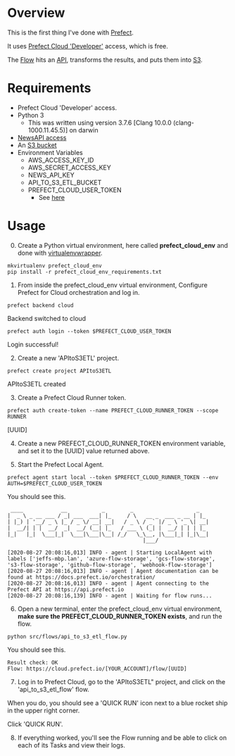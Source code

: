 # Overview

This is the first thing I've done with [Prefect](https://www.prefect.io/).

It uses [Prefect Cloud 'Developer'](https://docs.prefect.io/orchestration/) access, which is free.

The [Flow](./src/flows/api_to_s3_etl_flow.py) hits an [API](https://newsapi.org/), transforms the results, and puts them into [S3](https://aws.amazon.com/s3/).

# Requirements

- Prefect Cloud 'Developer' access.
- Python 3
  - This was written using version 3.7.6 [Clang 10.0.0 (clang-1000.11.45.5)] on darwin
- [NewsAPI access](https://newsapi.org/docs/get-started)  
- An [S3 bucket](https://aws.amazon.com/s3/)
- Environment Variables
  - AWS_ACCESS_KEY_ID
  - AWS_SECRET_ACCESS_KEY
  - NEWS_API_KEY
  - API_TO_S3_ETL_BUCKET
  - PREFECT_CLOUD_USER_TOKEN
    - See [here](https://cloud.prefect.io/user/tokens)

# Usage

0. Create a Python virtual environment, here called **prefect_cloud_env** and done with [virtualenvwrapper](https://virtualenvwrapper.readthedocs.io/en/latest/).
```
mkvirtualenv prefect_cloud_env
pip install -r prefect_cloud_env_requirements.txt
```

1. From inside the prefect_cloud_env virtual environment, Configure Prefect for Cloud orchestration and log in.
```
prefect backend cloud
```
Backend switched to cloud

```
prefect auth login --token $PREFECT_CLOUD_USER_TOKEN
```
Login successful!

2. Create a new 'APItoS3ETL' project.
```
prefect create project APItoS3ETL
```
APItoS3ETL created

3. Create a Prefect Cloud Runner token.
```
prefect auth create-token --name PREFECT_CLOUD_RUNNER_TOKEN --scope RUNNER
```
[UUID]

4. Create a new PREFECT_CLOUD_RUNNER_TOKEN environment variable, and set it to the [UUID] value returned above.

5. Start the Prefect Local Agent.
```
prefect agent start local --token $PREFECT_CLOUD_RUNNER_TOKEN --env AUTH=$PREFECT_CLOUD_USER_TOKEN
```

You should see this.
```
 ____            __           _        _                    _
|  _ \ _ __ ___ / _| ___  ___| |_     / \   __ _  ___ _ __ | |_
| |_) | '__/ _ \ |_ / _ \/ __| __|   / _ \ / _` |/ _ \ '_ \| __|
|  __/| | |  __/  _|  __/ (__| |_   / ___ \ (_| |  __/ | | | |_
|_|   |_|  \___|_|  \___|\___|\__| /_/   \_\__, |\___|_| |_|\__|
                                           |___/

[2020-08-27 20:08:16,013] INFO - agent | Starting LocalAgent with labels ['jeffs-mbp.lan', 'azure-flow-storage', 'gcs-flow-storage', 's3-flow-storage', 'github-flow-storage', 'webhook-flow-storage']
[2020-08-27 20:08:16,013] INFO - agent | Agent documentation can be found at https://docs.prefect.io/orchestration/
[2020-08-27 20:08:16,013] INFO - agent | Agent connecting to the Prefect API at https://api.prefect.io
[2020-08-27 20:08:16,139] INFO - agent | Waiting for flow runs...
```

6. Open a new terminal, enter the prefect_cloud_env virtual environment, **make sure the PREFECT_CLOUD_RUNNER_TOKEN exists**, and run the flow.
```
python src/flows/api_to_s3_etl_flow.py
```

You should see this.
```
Result check: OK
Flow: https://cloud.prefect.io/[YOUR_ACCOUNT]/flow/[UUID]
```

7. Log in to Prefect Cloud, go to the 'APItoS3ETL" project, and click on the 'api_to_s3_etl_flow' flow.

When you do, you should see a 'QUICK RUN' icon next to a blue rocket ship in the upper right corner.  

Click 'QUICK RUN'.

8. If everything worked, you'll see the Flow running and be able to click on each of its Tasks and view their logs.
